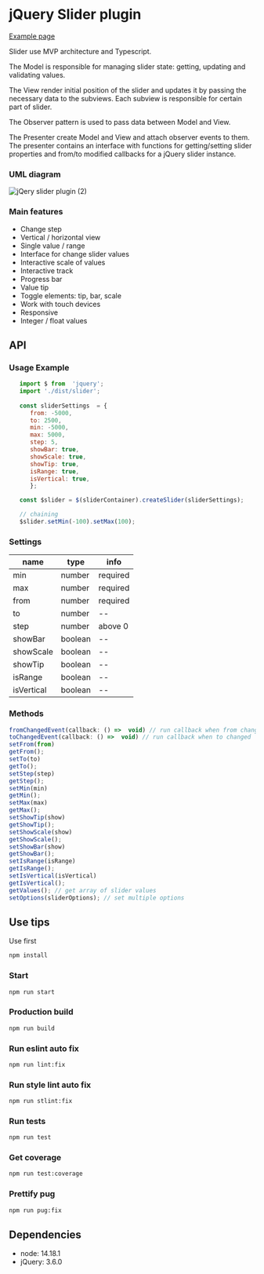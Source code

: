 # jQuery Slider plugin

[Example page](https://kd-slider-plugin.netlify.app/example)

Slider use MVP architecture and Typescript. 

The Model is responsible for managing slider state: getting, updating and validating values.

The View render initial position of the slider and updates it by passing the necessary data to the subviews. Each subview is responsible for certain part of slider. 

The Observer pattern is used to pass data between Model and View. 

The Presenter create Model and View and attach observer events to them. The presenter contains an interface with functions for getting/setting slider properties and from/to modified callbacks for a jQuery slider instance.

### UML diagram
![jQery slider plugin (2)](https://user-images.githubusercontent.com/54976219/155003005-31e9bde5-85d5-41e7-9809-83411fc66d9b.png)

### Main features
* Change step
* Vertical / horizontal view
* Single value / range
* Interface for change slider values
* Interactive scale of values
* Interactive track
* Progress bar
* Value tip
* Toggle elements: tip, bar, scale 
* Work with touch devices
* Responsive
* Integer / float values
## API
### Usage Example
```js
   import $ from  'jquery';
   import './dist/slider';
   
   const sliderSettings  = {
      from: -5000,
      to: 2500,
      min: -5000,
      max: 5000,
      step: 5,
      showBar: true,
      showScale: true,
      showTip: true,
      isRange: true,
      isVertical: true,
      };

   const $slider = $(sliderContainer).createSlider(sliderSettings);

   // chaining
   $slider.setMin(-100).setMax(100);
```
### Settings
|name|type|info|
|--|--|--|
|min|number|required|
|max|number|required|
|from|number|required|
|to|number|--|
|step|number|above 0|
|showBar|boolean|--|
|showScale|boolean|--|
|showTip|boolean|--|
|isRange|boolean|--|
|isVertical|boolean|--|

### Methods
```js
fromChangedEvent(callback: () =>  void) // run callback when from changed
toChangedEvent(callback: () =>  void) // run callback when to changed
setFrom(from)
getFrom();
setTo(to)
getTo();
setStep(step)
getStep();
setMin(min)
getMin();
setMax(max)
getMax();
setShowTip(show)
getShowTip();
setShowScale(show)
getShowScale();
setShowBar(show)
getShowBar();
setIsRange(isRange)
getIsRange();
setIsVertical(isVertical)
getIsVertical();
getValues(); // get array of slider values
setOptions(sliderOptions); // set multiple options 
```

## Use tips
Use  first
```bash
npm install
```
### Start
```bash
npm run start
```
### Production build
```bash
npm run build
```
### Run eslint auto fix
```bash
npm run lint:fix
```
### Run style lint auto fix
```bash
npm run stlint:fix
```

### Run tests
```bash
npm run test
```

### Get coverage
```bash
npm run test:coverage
```

### Prettify pug
```bash
npm run pug:fix
```

## Dependencies
* node: 14.18.1
* jQuery: 3.6.0
